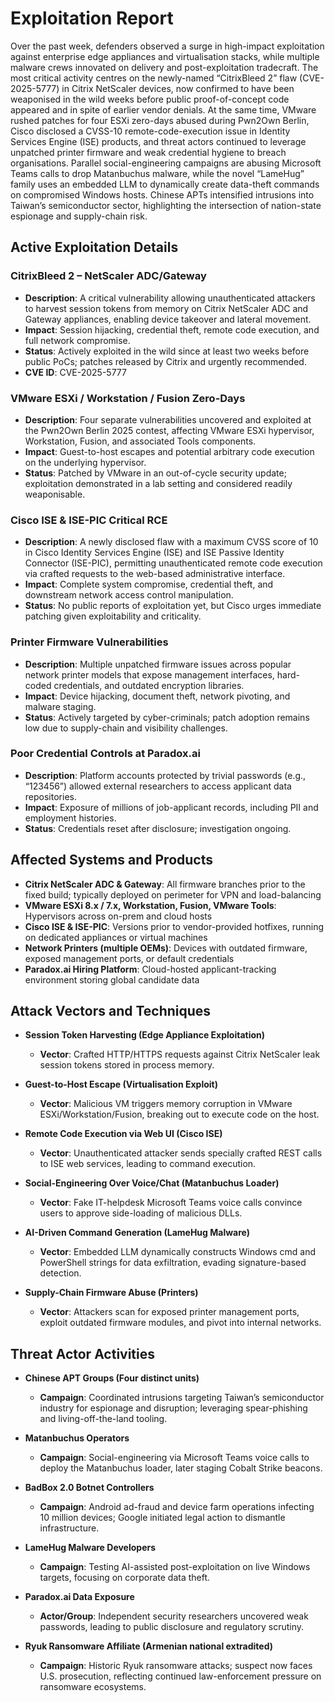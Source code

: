 # Exploitation Report

Over the past week, defenders observed a surge in high-impact exploitation against enterprise edge appliances and virtualisation stacks, while multiple malware crews innovated on delivery and post-exploitation tradecraft. The most critical activity centres on the newly-named “CitrixBleed 2” flaw (CVE-2025-5777) in Citrix NetScaler devices, now confirmed to have been weaponised in the wild weeks before public proof-of-concept code appeared and in spite of earlier vendor denials. At the same time, VMware rushed patches for four ESXi zero-days abused during Pwn2Own Berlin, Cisco disclosed a CVSS-10 remote-code-execution issue in Identity Services Engine (ISE) products, and threat actors continued to leverage unpatched printer firmware and weak credential hygiene to breach organisations. Parallel social-engineering campaigns are abusing Microsoft Teams calls to drop Matanbuchus malware, while the novel “LameHug” family uses an embedded LLM to dynamically create data-theft commands on compromised Windows hosts. Chinese APTs intensified intrusions into Taiwan’s semiconductor sector, highlighting the intersection of nation-state espionage and supply-chain risk.

## Active Exploitation Details

### CitrixBleed 2 – NetScaler ADC/Gateway
- **Description**: A critical vulnerability allowing unauthenticated attackers to harvest session tokens from memory on Citrix NetScaler ADC and Gateway appliances, enabling device takeover and lateral movement.  
- **Impact**: Session hijacking, credential theft, remote code execution, and full network compromise.  
- **Status**: Actively exploited in the wild since at least two weeks before public PoCs; patches released by Citrix and urgently recommended.  
- **CVE ID**: CVE-2025-5777  

### VMware ESXi / Workstation / Fusion Zero-Days
- **Description**: Four separate vulnerabilities uncovered and exploited at the Pwn2Own Berlin 2025 contest, affecting VMware ESXi hypervisor, Workstation, Fusion, and associated Tools components.  
- **Impact**: Guest-to-host escapes and potential arbitrary code execution on the underlying hypervisor.  
- **Status**: Patched by VMware in an out-of-cycle security update; exploitation demonstrated in a lab setting and considered readily weaponisable.  

### Cisco ISE & ISE-PIC Critical RCE
- **Description**: A newly disclosed flaw with a maximum CVSS score of 10 in Cisco Identity Services Engine (ISE) and ISE Passive Identity Connector (ISE-PIC), permitting unauthenticated remote code execution via crafted requests to the web-based administrative interface.  
- **Impact**: Complete system compromise, credential theft, and downstream network access control manipulation.  
- **Status**: No public reports of exploitation yet, but Cisco urges immediate patching given exploitability and criticality.  

### Printer Firmware Vulnerabilities
- **Description**: Multiple unpatched firmware issues across popular network printer models that expose management interfaces, hard-coded credentials, and outdated encryption libraries.  
- **Impact**: Device hijacking, document theft, network pivoting, and malware staging.  
- **Status**: Actively targeted by cyber-criminals; patch adoption remains low due to supply-chain and visibility challenges.  

### Poor Credential Controls at Paradox.ai
- **Description**: Platform accounts protected by trivial passwords (e.g., “123456”) allowed external researchers to access applicant data repositories.  
- **Impact**: Exposure of millions of job-applicant records, including PII and employment histories.  
- **Status**: Credentials reset after disclosure; investigation ongoing.  

## Affected Systems and Products

- **Citrix NetScaler ADC & Gateway**: All firmware branches prior to the fixed build; typically deployed on perimeter for VPN and load-balancing  
- **VMware ESXi 8.x / 7.x, Workstation, Fusion, VMware Tools**: Hypervisors across on-prem and cloud hosts  
- **Cisco ISE & ISE-PIC**: Versions prior to vendor-provided hotfixes, running on dedicated appliances or virtual machines  
- **Network Printers (multiple OEMs)**: Devices with outdated firmware, exposed management ports, or default credentials  
- **Paradox.ai Hiring Platform**: Cloud-hosted applicant-tracking environment storing global candidate data  

## Attack Vectors and Techniques

- **Session Token Harvesting (Edge Appliance Exploitation)**  
  - **Vector**: Crafted HTTP/HTTPS requests against Citrix NetScaler leak session tokens stored in process memory.  

- **Guest-to-Host Escape (Virtualisation Exploit)**  
  - **Vector**: Malicious VM triggers memory corruption in VMware ESXi/Workstation/Fusion, breaking out to execute code on the host.  

- **Remote Code Execution via Web UI (Cisco ISE)**  
  - **Vector**: Unauthenticated attacker sends specially crafted REST calls to ISE web services, leading to command execution.  

- **Social-Engineering Over Voice/Chat (Matanbuchus Loader)**  
  - **Vector**: Fake IT-helpdesk Microsoft Teams voice calls convince users to approve side-loading of malicious DLLs.  

- **AI-Driven Command Generation (LameHug Malware)**  
  - **Vector**: Embedded LLM dynamically constructs Windows cmd and PowerShell strings for data exfiltration, evading signature-based detection.  

- **Supply-Chain Firmware Abuse (Printers)**  
  - **Vector**: Attackers scan for exposed printer management ports, exploit outdated firmware modules, and pivot into internal networks.  

## Threat Actor Activities

- **Chinese APT Groups (Four distinct units)**  
  - **Campaign**: Coordinated intrusions targeting Taiwan’s semiconductor industry for espionage and disruption; leveraging spear-phishing and living-off-the-land tooling.  

- **Matanbuchus Operators**  
  - **Campaign**: Social-engineering via Microsoft Teams voice calls to deploy the Matanbuchus loader, later staging Cobalt Strike beacons.  

- **BadBox 2.0 Botnet Controllers**  
  - **Campaign**: Android ad-fraud and device farm operations infecting 10 million devices; Google initiated legal action to dismantle infrastructure.  

- **LameHug Malware Developers**  
  - **Campaign**: Testing AI-assisted post-exploitation on live Windows targets, focusing on corporate data theft.  

- **Paradox.ai Data Exposure**  
  - **Actor/Group**: Independent security researchers uncovered weak passwords, leading to public disclosure and regulatory scrutiny.  

- **Ryuk Ransomware Affiliate (Armenian national extradited)**  
  - **Campaign**: Historic Ryuk ransomware attacks; suspect now faces U.S. prosecution, reflecting continued law-enforcement pressure on ransomware ecosystems.  

